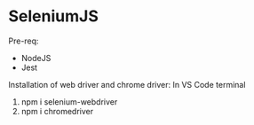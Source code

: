 # SeleniumJS

Pre-req:
* NodeJS
* Jest

Installation of web driver and chrome driver:
In VS Code terminal
1. npm i selenium-webdriver
2. npm i chromedriver
